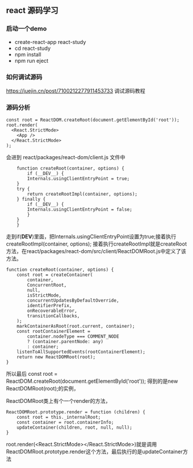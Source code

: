 ## react 源码学习

### 启动一个demo

- create-react-app react-study
- cd react-study
- npm install
- npm run eject

### 如何调试源码
https://juejin.cn/post/7100212277911453733 调试源码教程

### 源码分析
```
const root = ReactDOM.createRoot(document.getElementById('root'));
root.render(
  <React.StrictMode>
    <App />
  </React.StrictMode>
);
```
会进到 react/packages/react-dom/client.js 文件中
```
    function createRoot(container, options) {
        if (__DEV__) {
        Internals.usingClientEntryPoint = true;
    }
    try {
        return createRootImpl(container, options);
    } finally {
        if (__DEV__) {
        Internals.usingClientEntryPoint = false;
        }
    }
    }
```
走到if(__DEV__)里面，把Internals.usingClientEntryPoint设置为true;接着执行createRootImpl(container, options); 接着执行createRootImpl就是createRoot方法，在react/packages/react-dom/src/client/ReactDOMRoot.js中定义了该方法。
```
function createRoot(container, options) {
    const root = createContainer(
        container,
        ConcurrentRoot,
        null,
        isStrictMode,
        concurrentUpdatesByDefaultOverride,
        identifierPrefix,
        onRecoverableError,
        transitionCallbacks,
    );
    markContainerAsRoot(root.current, container);
    const rootContainerElement = 
        container.nodeType === COMMENT_NODE
        ? (container.parentNode: any)
        : container;
    listenToAllSupportedEvents(rootContainerElement);
    return new ReactDOMRoot(root);
}
```
所以最后 const root = ReactDOM.createRoot(document.getElementById('root')); 得到的是new ReactDOMRoot(root);的实例，

ReactDOMRoot类上有个一个render的方法，
```
ReactDOMRoot.prototype.render = function (children) {
    const root = this._internalRoot;
    const container = root.containerInfo;
    updateContainer(children, root, null, null);
}
```
root.render(<React.StrictMode><App /></React.StrictMode>)就是调用ReactDOMRoot.prototype.render这个方法，最后执行的是updateContainer方法

